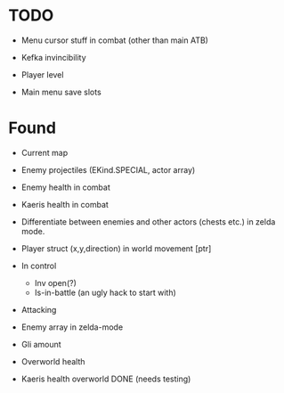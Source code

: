 # TODO

* Menu cursor stuff in combat (other than main ATB)
* Kefka invincibility

* Player level

* Main menu save slots

# Found

* Current map
* Enemy projectiles (EKind.SPECIAL, actor array)
* Enemy health in combat
* Kaeris health in combat
* Differentiate between enemies and other actors (chests etc.) in zelda mode.
* Player struct (x,y,direction) in world movement [ptr]
* In control
    - Inv open(?)
    - Is-in-battle (an ugly hack to start with)
* Attacking

* Enemy array in zelda-mode

* Gli amount
* Overworld health

* Kaeris health overworld DONE (needs testing)
